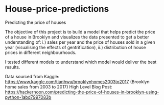 # House-price-predictions
Predicting the price of houses

The objective of this project is to build a model that helps predict the price of a house in Brooklyn and visualizes the data presented to get a better understanding of: i.) sales per year and the price of houses sold in a given year (visualising the effects of gentrification), ii.) distribution of  house prices in different neighbourhoods.

I tested different models to understand which model would deliver the best results.

Data sourced from Kaggle: https://www.kaggle.com/tianhwu/brooklynhomes2003to2017    (Brooklyn home sales from 2003 to 2017)
High Level Blog Post: https://hackernoon.com/predicting-the-price-of-houses-in-brooklyn-using-python-1abd7997083b
